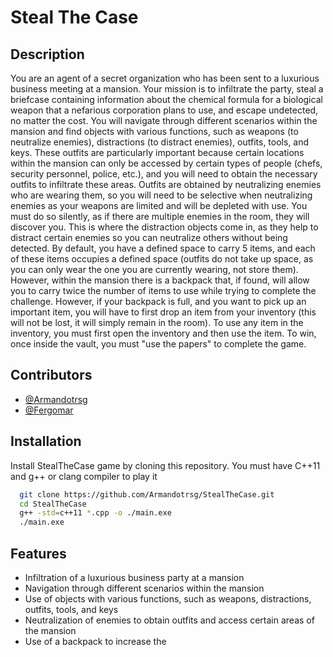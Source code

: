 # Steal The Case

## Description
You are an agent of a secret organization who has been sent to a luxurious business meeting at a mansion. Your mission is to infiltrate the party, steal a briefcase containing information about the chemical formula for a biological weapon that a nefarious corporation plans to use, and escape undetected, no matter the cost. You will navigate through different scenarios within the mansion and find objects with various functions, such as weapons (to neutralize enemies), distractions (to distract enemies), outfits, tools, and keys. These outfits are particularly important because certain locations within the mansion can only be accessed by certain types of people (chefs, security personnel, police, etc.), and you will need to obtain the necessary outfits to infiltrate these areas. Outfits are obtained by neutralizing enemies who are wearing them, so you will need to be selective when neutralizing enemies as your weapons are limited and will be depleted with use. You must do so silently, as if there are multiple enemies in the room, they will discover you. This is where the distraction objects come in, as they help to distract certain enemies so you can neutralize others without being detected. By default, you have a defined space to carry 5 items, and each of these items occupies a defined space (outfits do not take up space, as you can only wear the one you are currently wearing, not store them). However, within the mansion there is a backpack that, if found, will allow you to carry twice the number of items to use while trying to complete the challenge. However, if your backpack is full, and you want to pick up an important item, you will have to first drop an item from your inventory (this will not be lost, it will simply remain in the room). To use any item in the inventory, you must first open the inventory and then use the item. To win, once inside the vault, you must "use the papers" to complete the game.

## Contributors
- [@Armandotrsg](https://github.com/Armandotrsg)
- [@Fergomar](https://github.com/Fergomar1320)

## Installation
Install StealTheCase game by cloning this repository. You must have C++11 and g++ or clang compiler to play it

```bash
  git clone https://github.com/Armandotrsg/StealTheCase.git
  cd StealTheCase
  g++ -std=c++11 *.cpp -o ./main.exe
  ./main.exe
```

## Features
- Infiltration of a luxurious business party at a mansion
- Navigation through different scenarios within the mansion
- Use of objects with various functions, such as weapons, distractions, outfits, tools, and keys
- Neutralization of enemies to obtain outfits and access certain areas of the mansion
- Use of a backpack to increase the
